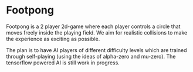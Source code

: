 # Footpong
Footpong is a 2 player 2d-game where each player controls a circle that moves freely inside the playing field. We aim for realistic collisions to make the experience as exciting as possible.

The plan is to have AI players of different difficulty levels which are trained through self-playing (using the ideas of alpha-zero and mu-zero). The tensorflow powered AI is still work in progress. 